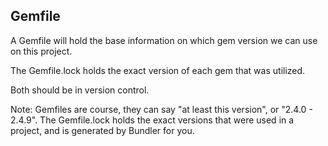 ## Gemfile

A Gemfile will hold the base information on which gem version we can use on this project.

The Gemfile.lock holds the exact version of each gem that was utilized.

Both should be in version control.




Note: Gemfiles are course, they can say "at least this version", or "2.4.0 - 2.4.9". The Gemfile.lock holds the exact versions that were used in a project, and is generated by Bundler for you.
